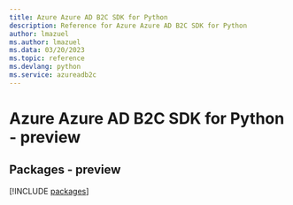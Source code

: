 ```yaml
---
title: Azure Azure AD B2C SDK for Python
description: Reference for Azure Azure AD B2C SDK for Python
author: lmazuel
ms.author: lmazuel
ms.data: 03/20/2023
ms.topic: reference
ms.devlang: python
ms.service: azureadb2c
---
```

# Azure Azure AD B2C SDK for Python - preview
## Packages - preview
[!INCLUDE [packages](azure-ad-b2c-index.md)]